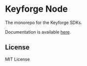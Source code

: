 # Keyforge Node

The monorepo for the Keyforge SDKs.

Documentation is available [here](https://docs.keyforge.dev).

## License

MIT License
